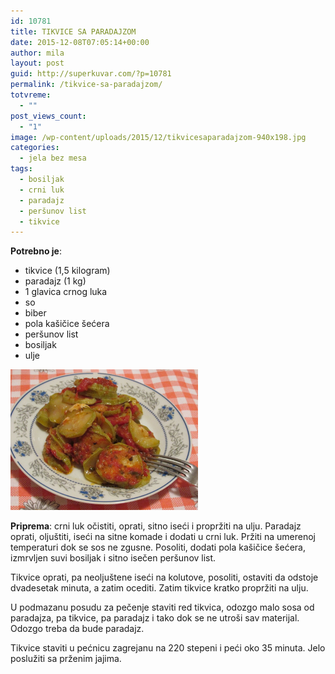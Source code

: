 ```yaml
---
id: 10781
title: TIKVICE SA PARADAJZOM
date: 2015-12-08T07:05:14+00:00
author: mila
layout: post
guid: http://superkuvar.com/?p=10781
permalink: /tikvice-sa-paradajzom/
totvreme:
  - ""
post_views_count:
  - "1"
image: /wp-content/uploads/2015/12/tikvicesaparadajzom-940x198.jpg
categories:
  - jela bez mesa
tags:
  - bosiljak
  - crni luk
  - paradajz
  - peršunov list
  - tikvice
---
```

**Potrebno je**:  
* tikvice (1,5 kilogram)  
* paradajz (1 kg)  
* 1 glavica crnog luka  
* so  
* biber  
* pola kašičice šećera  
* peršunov list  
* bosiljak  
* ulje

[<img class="alignnone size-medium wp-image-10783" src="/wp-content/uploads/2015/12/tikvicesaparadajzom-1024x768.jpg" alt="tikvicesaparadajzom" width="300" height="225" />](/wp-content/uploads/2015/12/tikvicesaparadajzom-e1449557930227.jpg)

**Priprema**: crni luk očistiti, oprati, sitno iseći i propržiti na ulju. Paradajz oprati, oljuštiti, iseći na sitne komade i dodati u crni luk. Pržiti na umerenoj temperaturi dok se sos ne zgusne. Posoliti, dodati pola kašičice šećera, izmrvljen suvi bosiljak i sitno isečen peršunov list.

Tikvice oprati, pa neoljuštene iseći na kolutove, posoliti, ostaviti da odstoje dvadesetak minuta, a zatim ocediti. Zatim tikvice kratko propržiti na ulju.

U podmazanu posudu za pečenje staviti red tikvica, odozgo malo sosa od paradajza, pa tikvice, pa paradajz i tako dok se ne utroši sav materijal. Odozgo treba da bude paradajz.

Tikvice staviti u pećnicu zagrejanu na 220 stepeni i peći oko 35 minuta. Jelo poslužiti sa prženim jajima.

&nbsp;